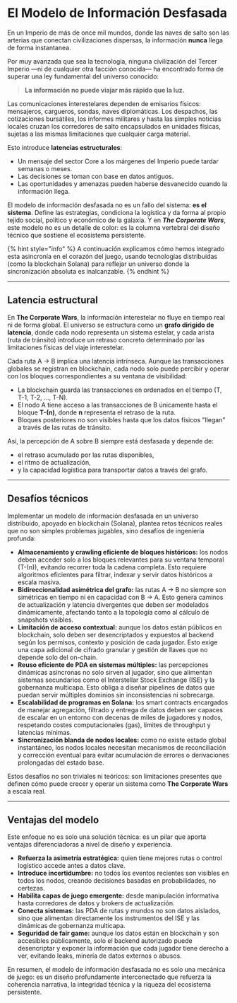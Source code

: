# El Modelo de Información Desfasada

En un Imperio de más de once mil mundos, donde las naves de salto son las arterias que conectan civilizaciones dispersas, la información **nunca** llega de forma instantanea.

Por muy avanzada que sea la tecnología, ninguna civilización del Tercer Imperio —ni de cualquier otra facción conocida— ha encontrado forma de superar una ley fundamental del universo conocido:

> **La información no puede viajar más rápido que la luz.**

Las comunicaciones interestelares dependen de emisarios físicos: mensajeros, cargueros, sondas, naves diplomáticas. Los despachos, las cotizaciones bursátiles, los informes militares y hasta las simples noticias locales cruzan los corredores de salto encapsulados en unidades físicas, sujetas a las mismas limitaciones que cualquier carga material.

Esto introduce **latencias estructurales**:

* Un mensaje del sector Core a los márgenes del Imperio puede tardar semanas o meses.
* Las decisiones se toman con base en datos antiguos.
* Las oportunidades y amenazas pueden haberse desvanecido cuando la información llega.

El modelo de información desfasada no es un fallo del sistema: **es el sistema**. Define las estrategias, condiciona la logística y da forma al propio tejido social, político y económico de la galaxia. Y en _**The Corporate Wars**_, este modelo no es un detalle de color: es la columna vertebral del diseño técnico que sostiene el ecosistema persistente.

{% hint style="info" %}
A continuación explicamos cómo hemos integrado esta asincronía en el corazón del juego, usando tecnologías distribuidas (como la blockchain Solana) para reflejar un universo donde la sincronización absoluta es inalcanzable.
{% endhint %}

***

## Latencia estructural

En **The Corporate Wars**, la información interestelar no fluye en tiempo real ni de forma global. El universo se estructura como un **grafo dirigido de latencia**, donde cada nodo representa un sistema estelar, y cada arista (ruta de tránsito) introduce un retraso concreto determinado por las limitaciones físicas del viaje interestelar.

Cada ruta A → B implica una latencia intrínseca. Aunque las transacciones globales se registran en blockchain, cada nodo solo puede percibir y operar con los bloques correspondientes a su ventana de visibilidad:

* La blockchain guarda las transacciones en ordenados en el tiempo (T, T-1, T-2, ..., T-N).
* El nodo A tiene acceso a las transacciones de B únicamente hasta el bloque **T-(n)**, donde **n** representa el retraso de la ruta.
* Bloques posteriores no son visibles hasta que los datos físicos "llegan" a través de las rutas de tránsito.

Así, la percepción de A sobre B siempre está desfasada y depende de:

* el retraso acumulado por las rutas disponibles,
* el ritmo de actualización,
* y la capacidad logística para transportar datos a través del grafo.

***

## Desafíos técnicos

Implementar un modelo de información desfasada en un universo distribuido, apoyado en blockchain (Solana), plantea retos técnicos reales que no son simples problemas jugables, sino desafíos de ingeniería profunda:

* **Almacenamiento y crawling eficiente de bloques históricos:** los nodos deben acceder solo a los bloques relevantes para su ventana temporal (T-(n)), evitando recorrer toda la cadena completa. Esto requiere algoritmos eficientes para filtrar, indexar y servir datos históricos a escala masiva.
* **Bidireccionalidad asimétrica del grafo:** las rutas A → B no siempre son simétricas en tiempo ni en capacidad con B → A. Esto genera caminos de actualización y latencia divergentes que deben ser modelados dinámicamente, afectando tanto a la topología como al cálculo de snapshots visibles.
* **Limitación de acceso contextual:** aunque los datos están públicos en blockchain, solo deben ser desencriptados y expuestos al backend según los permisos, contexto y posición de cada jugador. Esto exige una capa adicional de cifrado granular y gestión de llaves que no depende solo del on-chain.
* **Reuso eficiente de PDA en sistemas múltiples:** las percepciones dinámicas asíncronas no solo sirven al jugador, sino que alimentan sistemas secundarios como el Interstellar Stock Exchange (ISE) y la gobernanza multicapa. Esto obliga a diseñar pipelines de datos que puedan servir múltiples dominios sin inconsistencias ni sobrecarga.
* **Escalabilidad de programas en Solana:** los smart contracts encargados de manejar agregación, filtrado y entrega de datos deben ser capaces de escalar en un entorno con decenas de miles de jugadores y nodos, respetando costes computacionales (gas), límites de throughput y latencias mínimas.
* **Sincronización blanda de nodos locales:** como no existe estado global instantáneo, los nodos locales necesitan mecanismos de reconciliación y corrección eventual para evitar acumulación de errores o derivaciones prolongadas del estado base.

Estos desafíos no son triviales ni teóricos: son limitaciones presentes que definen cómo puede crecer y operar un sistema como **The Corporate Wars** a escala real.

***

## Ventajas del modelo

Este enfoque no es solo una solución técnica: es un pilar que aporta ventajas diferenciadoras a nivel de diseño y experiencia.

* **Refuerza la asimetría estratégica:** quien tiene mejores rutas o control logístico accede antes a datos clave.
* **Introduce incertidumbre:** no todos los eventos recientes son visibles en todos los nodos, creando decisiones basadas en probabilidades, no certezas.
* **Habilita capas de juego emergente:** desde manipulación informativa hasta corredores de datos y brokers de actualización.
* **Conecta sistemas:** las PDA de rutas y mundos no son datos aislados, sino que alimentan directamente los instrumentos del ISE y las dinámicas de gobernanza multicapa.
* **Seguridad de fair game:** aunque los datos están en blockchain y son accesibles públicamente, solo el backend autorizado puede desencriptar y exponer la información que cada jugador tiene derecho a ver, evitando leaks, minería de datos externos o abusos.

En resumen, el modelo de información desfasada no es solo una mecánica de juego: es un diseño profundamente interconectado que refuerza la coherencia narrativa, la integridad técnica y la riqueza del ecosistema persistente.

